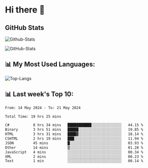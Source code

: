 # Hi there 👋

## GitHub Stats
![Github-Stats](https://github-readme-stats-sigma-five.vercel.app/api?username=ltorson&show_icons=true&theme=radical&count_private=true)

![GitHub-Stats](https://github-readme-stats.vercel.app/api/wakatime?username=LeeTorson&theme=synthwave&size_weight=0.5&count_weight=0.5&title_color=36F9F6&langs_count=10&count_private=true)

## 📊 My Most Used Languages:
![Top-Langs](https://github-readme-stats-sigma-five.vercel.app/api/top-langs/?username=LTorson&layout=compact&langs_count=10)


## 📊 Last week's Top 10:
<!--START_SECTION:waka-->

```txt
From: 14 May 2024 - To: 21 May 2024

Total Time: 19 hrs 25 mins

C#           8 hrs 34 mins   ███████████░░░░░░░░░░░░░░   44.15 %
Binary       3 hrs 51 mins   █████░░░░░░░░░░░░░░░░░░░░   19.85 %
HTML         3 hrs 31 mins   ████▓░░░░░░░░░░░░░░░░░░░░   18.14 %
CSHTML       2 hrs 19 mins   ███░░░░░░░░░░░░░░░░░░░░░░   11.94 %
JSON         45 mins         █░░░░░░░░░░░░░░░░░░░░░░░░   03.93 %
Other        14 mins         ▒░░░░░░░░░░░░░░░░░░░░░░░░   01.28 %
JavaScript   4 mins          ░░░░░░░░░░░░░░░░░░░░░░░░░   00.34 %
XML          2 mins          ░░░░░░░░░░░░░░░░░░░░░░░░░   00.23 %
Text         1 min           ░░░░░░░░░░░░░░░░░░░░░░░░░   00.14 %
```

<!--END_SECTION:waka-->
